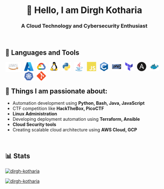 <h1 align="center">👋 Hello, I am Dirgh Kotharia</h1>
<h3 align="center">A Cloud Technology and Cybersecurity Enthusiast</h3>
<br />

## 🧰 Languages and Tools
<a href="https://aws.amazon.com" target="_blank" rel="noreferrer"><img align="left" alt="AWS" width="50px" style="padding-right:10px;" src="./logos/aws-cloud.svg"/></a>
<a href="https://azure.microsoft.com/en-in/" target="_blank" rel="noreferrer"><img align="left" alt="Azure" width="30px" style="padding-right:10px;" src="./logos/azure.svg"/></a>
<a href="https://cloud.google.com" target="_blank" rel="noreferrer"><img align="left" alt="GCP" width="30px" style="padding-right:10px;" src="./logos/google-cloud.svg"/></a>
<a href="https://www.linux.org/" target="_blank" rel="noreferrer"><img align="left" alt="Linux" width="30px" style="padding-right:10px;" src="./logos/linux.svg"/></a>
<a href="https://www.python.org" target="_blank" rel="noreferrer"><img align="left" alt="Python" width="30px" style="padding-right:10px;" src="./logos/python.svg"/></a>
<a href="https://www.java.com" target="_blank" rel="noreferrer"><img align="left" alt="Java" width="30px" style="padding-right:10px;" src="./logos/java.svg"/></a>
<a href="https://developer.mozilla.org/en-US/docs/Web/JavaScript" target="_blank" rel="noreferrer"><img align="left" alt="JavaScript" width="30px" style="padding-right:10px;" src="./logos/javascript.svg"/></a>
<a href="https://www.cprogramming.com/" target="_blank" rel="noreferrer"><img align="left" alt="C" width="30px" style="padding-right:10px;" src="./logos/C.svg"/></a>
<a href="https://www.php.net" target="_blank" rel="noreferrer"><img align="left" alt="PHP" width="30px" style="padding-right:10px;" src="./logos/php.svg"/></a>
<a href="https://www.terraform.io/" target="_blank" rel="noreferrer"><img align="left" alt="Terraform" width="30px" style="padding-right:10px;" src="./logos/terraform.svg"/></a>
<a href="https://www.ansible.com/" target="_blank" rel="noreferrer"><img align="left" alt="Ansible" width="30px" style="padding-right:10px;" src="./logos/ansible.svg"/></a>
<a href="https://www.docker.com/" target="_blank" rel="noreferrer"><img align="left" alt="Docker" width="30px" style="padding-right:10px;" src="./logos/docker.svg"/></a>
<a href="https://kubernetes.io/" target="_blank" rel="noreferrer"> <img align="left" alt="Docker" width="30px" style="padding-right:10px;" src="./logos/kubernetes.svg"/></a>
<a href="https://git-scm.com/" target="_blank" rel="noreferrer"><img align="left" alt="Git" width="30px" style="padding-right:10px;" src="./logos/git.svg"/></a>
<br />
<br />
<br />

## 📖 Things I am passionate about:
- Automation development using **Python, Bash, Java, JavaScript**
- CTF competition like **HackTheBox, PicoCTF**
- **Linux Administration**
- Developing deployment automation using **Terraform, Ansible**
- **Cloud Security tools**
- Creating scalable cloud architecture using **AWS Cloud, GCP**
<br />

## 📊 Stats

<p><a href="" target="_blank" rel="noreferrer"><img align="center" src="https://github-readme-stats.vercel.app/api/top-langs?username=dirgh-kotharia&show_icons=true&locale=en&layout=compact&theme=radical" alt="dirgh-kotharia" /></p>

<p><a href="" target="_blank" rel="noreferrer"><img align="center" src="https://github-readme-streak-stats.herokuapp.com/?user=dirgh-kotharia&theme=dark&hide_total_contributions=true" alt="dirgh-kotharia" /></p>

